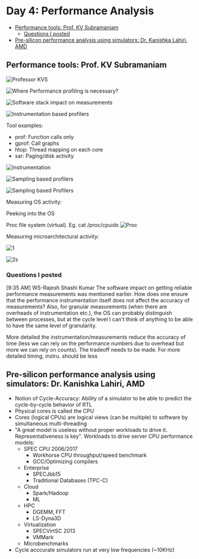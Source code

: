 # Day 4: Performance Analysis

- [Performance tools: Prof. KV Subramaniam](#performance-tools-prof-kv-subramaniam)
  - [Questions I posted](#questions-i-posted)
- [Pre-silicon performance analysis using simulators: Dr. Kanishka Lahiri, AMD](#pre-silicon-performance-analysis-using-simulators-dr-kanishka-lahiri-amd)

## Performance tools: Prof. KV Subramaniam

![Professor KVS](images/2020-12-24-09-47-58.png)

![Where Performance profiling is necessary?](images/2020-12-24-09-11-05.png)

![Software stack impact on measurements](images/2020-12-24-09-22-06.png)

![Instrumentation based profilers](images/2020-12-24-09-35-34.png)

Tool examples:

- prof: Function calls only
- gprof: Call graphs
- htop: Thread mapping on each core
- sar: Paging/disk activity

![Instrumentation](images/2020-12-24-09-43-36.png)

![Sampling based profilers](images/2020-12-24-09-49-52.png)

![Sampling based Profilers](images/2020-12-24-09-52-05.png)

Measuring OS activity:

Peeking into the OS

Proc file system (virtual). Eg. cat /proc/cpuids
![Proc](images/2020-12-24-10-02-38.png)

Measuring microarchitectural activity:

![1](images/2020-12-24-10-04-34.png)

![2s](images/2020-12-24-10-05-12.png)

### Questions I posted

[9:35 AM] WS-Rajesh Shashi Kumar
The software impact on getting reliable performance measurements was mentioned earlier. How does one ensure that the performance instrumentation itself does not affect the accuracy of measurements? Also, for granular measurements (when there are overheads of instrumentation etc.), the OS can probably distinguish between processes, but at the cycle level I can't think of anything to be able to have the same level of granularity.

More detailed the instrumentation/measurements reduce the accuracy of time (less we can rely on the performance numbers due to overhead but more we can rely on counts). The tradeoff needs to be made. For more detailed timing, instru. should be less

## Pre-silicon performance analysis using simulators: Dr. Kanishka Lahiri, AMD

- Notion of Cycle-Accuracy: Ability of a simulator to be able to predict the cycle-by-cycle behavior of RTL
- Physical cores is called the CPU
- Cores (logical CPUs) are logical views (can be multiple) to software by simultaneous multi-threading
- "A great model is useless without proper workloads to drive it. Representativeness is key". Workloads to drive server CPU performance models:
  - SPEC CPU 2006/2017
    - Workhorse CPU throughput/speed benchmark
    - GCC/Optimizing compilers
  - Enterprise
    - SPECJbb15
    - Traditional Databases (TPC-C)
  - Cloud
    - Spark/Hadoop
    - ML
  - HPC
    - DGEMM, FFT
    - LS-Dyna3D
  - Virtualization
    - SPECVirtSC 2013
    - VMMark
  - Microbenchmarks
- Cycle acccurate simulators run at very low frequencies (~10KHz)